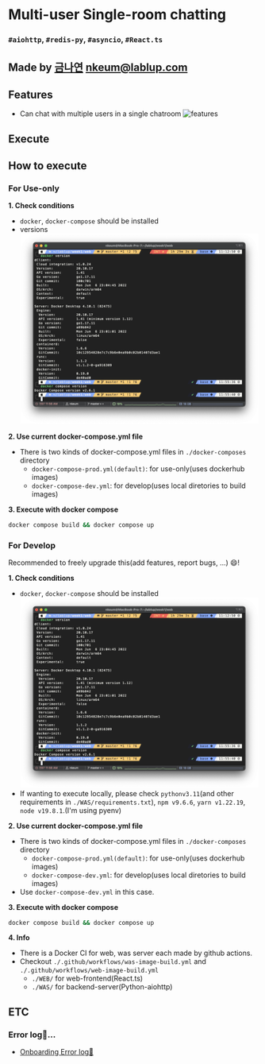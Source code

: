 # Multi-user Single-room chatting

### `#aiohttp`, `#redis-py`, `#asyncio`, `#React.ts`

## Made by [금나연](https://github.com/NayeonKeum) [nkeum@lablup.com](nkeum@lablup.com)

## Features

- Can chat with multiple users in a single chatroom
  ![features](./src/features.gif)

## Execute

## How to execute

### For Use-only

**1. Check conditions**

- `docker`, `docker-compose` should be installed
- versions
  ![docker-versions](./src/docker-versions.png)

**2. Use current docker-compose.yml file**

- There is two kinds of docker-compose.yml files in `./docker-composes` directory
  - `docker-compose-prod.yml(default)`: for use-only(uses dockerhub images)
  - `docker-compose-dev.yml`: for develop(uses local diretories to build images)

**3. Execute with docker compose**

```bash
docker compose build && docker compose up
```

### For Develop

Recommended to freely upgrade this(add features, report bugs, ...) :smile:!

**1. Check conditions**

- `docker`, `docker-compose` should be installed
  ![docker-versions](./src/docker-versions.png)
- If wanting to execute locally, please check `pythonv3.11`(and other requirements in `./WAS/requirements.txt`), `npm v9.6.6`, `yarn v1.22.19`, `node v19.8.1`.(I'm using pyenv)

**2. Use current docker-compose.yml file**

- There is two kinds of docker-compose.yml files in `./docker-composes` directory
  - `docker-compose-prod.yml(default)`: for use-only(uses dockerhub images)
  - `docker-compose-dev.yml`: for develop(uses local diretories to build images)
- Use `docker-compose-dev.yml` in this case.

**3. Execute with docker compose**

```bash
docker compose build && docker compose up
```

**4. Info**

- There is a Docker CI for web, was server each made by github actions.
- Checkout `./.github/workflows/was-image-build.yml` and `./.github/workflows/web-image-build.yml`
  - `./WEB/` for web-frontend(React.ts)
  - `./WAS/` for backend-server(Python-aiohttp)

## ETC

### Error log🐞...

- [Onboarding Error log🐞](https://proud-passbook-808.notion.site/Onboarding-Error-log-ceebbf16752c4fb59877327a954633fe?pvs=4)
